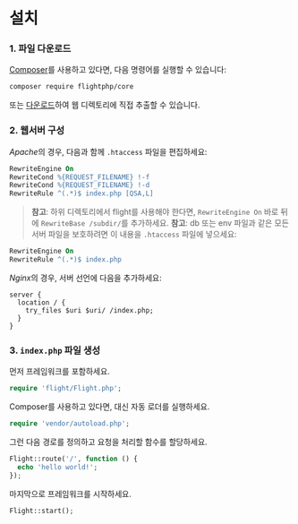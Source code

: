 # 설치

### 1. 파일 다운로드

[Composer](https://getcomposer.org)를 사용하고 있다면, 다음 명령어를 실행할 수 있습니다:

```bash
composer require flightphp/core
```

또는 [다운로드](https://github.com/flightphp/core/archive/master.zip)하여 웹 디렉토리에 직접 추출할 수 있습니다.

### 2. 웹서버 구성

*Apache*의 경우, 다음과 함께 `.htaccess` 파일을 편집하세요:

```apache
RewriteEngine On
RewriteCond %{REQUEST_FILENAME} !-f
RewriteCond %{REQUEST_FILENAME} !-d
RewriteRule ^(.*)$ index.php [QSA,L]
```

> **참고**: 하위 디렉토리에서 flight를 사용해야 한다면, `RewriteEngine On` 바로 뒤에
> `RewriteBase /subdir/`를 추가하세요.
> **참고**: db 또는 env 파일과 같은 모든 서버 파일을 보호하려면
> 이 내용을 `.htaccess` 파일에 넣으세요:

```apache
RewriteEngine On
RewriteRule ^(.*)$ index.php
```

*Nginx*의 경우, 서버 선언에 다음을 추가하세요:

```nginx
server {
  location / {
    try_files $uri $uri/ /index.php;
  }
}
```

### 3. `index.php` 파일 생성

먼저 프레임워크를 포함하세요.

```php
require 'flight/Flight.php';
```

Composer를 사용하고 있다면, 대신 자동 로더를 실행하세요.

```php
require 'vendor/autoload.php';
```

그런 다음 경로를 정의하고 요청을 처리할 함수를 할당하세요.

```php
Flight::route('/', function () {
  echo 'hello world!';
});
```

마지막으로 프레임워크를 시작하세요.

```php
Flight::start();
```
